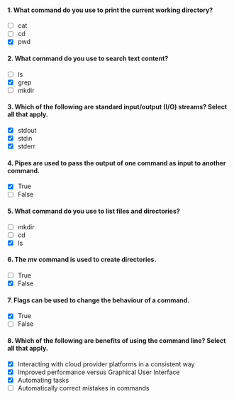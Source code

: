 #### 1. What command do you use to print the current working directory?

- [ ] cat
- [ ] cd
- [x] pwd

#### 2. What command do you use to search text content?

- [ ] ls
- [x] grep
- [ ] mkdir

#### 3. Which of the following are standard input/output (I/O) streams? Select all that apply.

- [x] stdout
- [x] stdin
- [x] stderr

#### 4. Pipes are used to pass the output of one command as input to another command.

- [x] True
- [ ] False

#### 5. What command do you use to list files and directories?

- [ ] mkdir
- [ ] cd
- [x] ls

#### 6. The mv command is used to create directories.

- [ ] True
- [x] False

#### 7. Flags can be used to change the behaviour of a command.

- [x] True
- [ ] False

#### 8. Which of the following are benefits of using the command line? Select all that apply.

- [x] Interacting with cloud provider platforms in a consistent way
- [x] Improved performance versus Graphical User Interface
- [x] Automating tasks
- [ ] Automatically correct mistakes in commands
